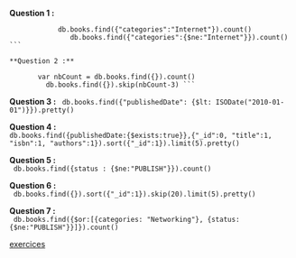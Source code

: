 
**Question 1 :** 
``` 
            db.books.find({"categories":"Internet"}).count()
               db.books.find({"categories":{$ne:"Internet"}}).count() ```
             
**Question 2 :** 
``` 
           var nbCount = db.books.find({}).count()
             db.books.find({}).skip(nbCount-3) ```
             
**Question 3 :** 
           ``` 
           db.books.find({"publishedDate": {$lt: ISODate("2010-01-01")}}).pretty() ```

**Question 4 :**  
            ```
            db.books.find({publishedDate:{$exists:true}},{"_id":0, "title":1, "isbn":1, "authors":1}).sort({"_id":1}).limit(5).pretty()               
            ```

**Question 5 :**  
                 ``` 
                      db.books.find({status : {$ne:"PUBLISH"}}).count()
                                                                         ```

**Question 6 :**  
                  ``` 
                     db.books.find({}).sort({"_id":1}).skip(20).limit(5).pretty()
                                                                                 ```

**Question 7 :**  
                  ``` 
                  db.books.find({$or:[{categories: "Networking"}, {status:{$ne:"PUBLISH"}}]}).count() ```

[exercices](https://github.com/CollegeBoreal/INF1069-201-18H-02/blob/master/Semaine03/exercices.md)

